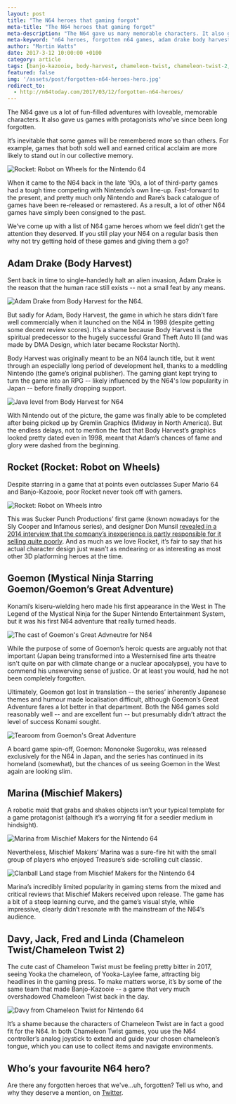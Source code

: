 ```yaml
---
layout: post
title: "The N64 heroes that gaming forgot"
meta-title: "The N64 heroes that gaming forgot"
meta-description: "The N64 gave us many memorable characters. It also gave us some who were simply destined to be forgotten."
meta-keyword: "n64 heroes, forgotten n64 games, adam drake body harvest, marina mischief makers, chameleon twist, goemon n64, rocket robot on wheels"
author: "Martin Watts"
date: 2017-3-12 10:00:00 +0100
category: article
tags: [banjo-kazooie, body-harvest, chameleon-twist, chameleon-twist-2, goemons-great-adventure, mischief-makers, mystical-ninja-starring-goemon, rocket-robot-on-wheels, super-mario-64]
featured: false
img: '/assets/post/forgotten-n64-heroes-hero.jpg'
redirect_to:
  - http://n64today.com/2017/03/12/forgotten-n64-heroes/
---
```

The N64 gave us a lot of fun-filled adventures with loveable, memorable characters. It also gave us games with protagonists who've since been long forgotten.

It’s inevitable that some games will be remembered more so than others. For example, games that both sold well and earned critical acclaim are more likely to stand out in our collective memory.

![Rocket: Robot on Wheels for the Nintendo 64](/assets/images/games/rocket-robot-on-wheels/rocket-robot-on-wheels-n64-first-ticket.jpg)

When it came to the N64 back in the late '90s, a lot of third-party games had a tough time competing with Nintendo’s own line-up. Fast-forward to the present, and pretty much only Nintendo and Rare’s back catalogue of games have been re-released or remastered. As a result, a lot of other N64 games have simply been consigned to the past.

We’ve come up with a list of N64 game heroes whom we feel didn’t get the attention they deserved. If you still play your N64 on a regular basis then why not try getting hold of these games and giving them a go?

## Adam Drake (Body Harvest) ##

Sent back in time to single-handedly halt an alien invasion, Adam Drake is the reason that the human race still exists -- not a small feat by any means.

![Adam Drake from Body Harvest for the N64.](/assets/images/games/body-harvest/body-harvest-n64-adam-drake.jpg)

But sadly for Adam, Body Harvest, the game in which he stars didn’t fare well commercially when it launched on the N64 in 1998 (despite getting some decent review scores). It’s a shame because Body Harvest is the spiritual predecessor to the hugely successful Grand Theft Auto III (and was made by DMA Design, which later became Rockstar North).

Body Harvest was originally meant to be an N64 launch title, but it went through an especially long period of development hell, thanks to a meddling Nintendo (the game’s original publisher). The gaming giant kept trying to turn the game into an RPG -- likely influenced by the N64's low popularity in Japan -- before finally dropping support.

![Java level from Body Harvest for N64](/assets/images/games/body-harvest/body-harvest-n64-java.jpg)

With Nintendo out of the picture, the game was finally able to be completed after being picked up by Gremlin Graphics (Midway in North America). But the endless delays, not to mention the fact that Body Harvest’s graphics looked pretty dated even in 1998, meant that Adam’s chances of fame and glory were dashed from the beginning.

## Rocket (Rocket: Robot on Wheels) ##

Despite starring in a game that at points even outclasses Super Mario 64 and Banjo-Kazooie, poor Rocket never took off with gamers.

![Rocket: Robot on Wheels intro](/assets/images/games/rocket-robot-on-wheels/rocket-robot-on-wheels-n64-tickets.jpg)

This was Sucker Punch Productions’ first game (known nowadays for the Sly Cooper and Infamous series), and designer Don Munsil [revealed in a 2014 interview that the company’s inexperience is partly responsible for it selling quite poorly](http://www.nintendolife.com/news/2014/10/feature_the_making_of_rocket_robot_on_wheels). And as much as we love Rocket, it’s fair to say that his actual character design just wasn’t as endearing or as interesting as most other 3D platforming heroes at the time.

## Goemon (Mystical Ninja Starring Goemon/Goemon’s Great Adventure) ##

Konami’s kiseru-wielding hero made his first appearance in the West in The Legend of the Mystical Ninja for the Super Nintendo Entertainment System, but it was his first N64 adventure that really turned heads.

![The cast of Goemon's Great Advneutre for N64](/assets/images/games/goemons-great-adventure/goemons-great-adventure-n64-musical-intro-character-parade.jpg)

While the purpose of some of Goemon’s heroic quests are arguably not that important (Japan being transformed into a Westernised fine arts theatre isn't quite on par with climate change or a nuclear apocalypse), you have to commend his unswerving sense of justice. Or at least you would, had he not been completely forgotten.

Ultimately, Goemon got lost in translation -- the series’ inherently Japanese themes and humour made localisation difficult, although Goemon’s Great Adventure fares a lot better in that department. Both the N64 games sold reasonably well -- and are excellent fun -- but presumably didn’t attract the level of success Konami sought.

![Tearoom from Goemon's Great Adventure](/assets/images/games/goemons-great-adventure/goemons-great-adventure-n64-tea-room.jpg)

A board game spin-off, Goemon: Mononoke Sugoroku, was released exclusively for the N64 in Japan, and the series has continued in its homeland (somewhat), but the chances of us seeing Goemon in the West again are looking slim.

## Marina (Mischief Makers) ##
A robotic maid that grabs and shakes objects isn’t your typical template for a game protagonist (although it’s a worrying fit for a seedier medium in hindsight).

![Marina from Mischief Makers for the Nintendo 64](/assets/images/games/mischief-makers/mischief-makers-n64-marina-intro.jpg)

Nevertheless, Mischief Makers’ Marina was a sure-fire hit with the small group of players who enjoyed Treasure’s side-scrolling cult classic.

![Clanball Land stage from Mischief Makers for the Nintendo 64](/assets/images/games/mischief-makers/mischief-makers-n64-clanball-land.jpg)

Marina’s incredibly limited popularity in gaming stems from the mixed and critical reviews that Mischief Makers received upon release. The game has a bit of a steep learning curve, and the game’s visual style, while impressive, clearly didn’t resonate with the mainstream of the N64’s audience.

## Davy, Jack, Fred and Linda (Chameleon Twist/Chameleon Twist 2) ##

The cute cast of Chameleon Twist must be feeling pretty bitter in 2017, seeing Yooka the chameleon, of Yooka-Laylee fame, attracting big headlines in the gaming press. To make matters worse, it’s by some of the same team that made Banjo-Kazooie -- a game that very much overshadowed Chameleon Twist back in the day.

![Davy from Chameleon Twist for Nintendo 64](/assets/images/games/chameleon-twist/chameleon-twist-n64-davy.jpg)

It’s a shame because the characters of Chameleon Twist are in fact a good fit for the N64. In both Chameleon Twist games, you use the N64 controller’s analog joystick to extend and guide your chosen chameleon’s tongue, which you can use to collect items and navigate environments.

## Who’s your favourite N64 hero? ##

Are there any forgotten heroes that we've...uh, forgotten? Tell us who, and why they deserve a mention, on [Twitter](http://twitter.com/n64gamers).
